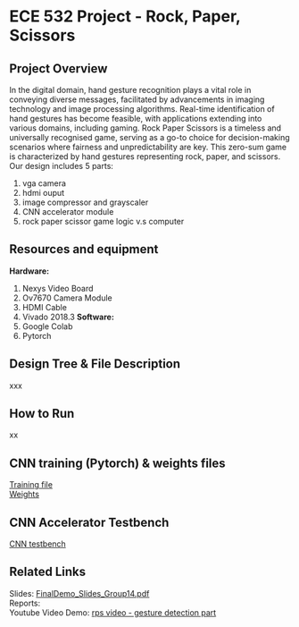 # ECE 532 Project - Rock, Paper, Scissors 
## Project Overview
In the digital domain, hand gesture recognition plays a vital role in conveying diverse messages, facilitated by advancements in imaging technology and image processing algorithms. Real-time identification of hand gestures has become feasible, with applications extending into various domains, including gaming. Rock Paper Scissors is a timeless and universally recognised game, serving as a go-to choice for decision-making scenarios where fairness and unpredictability are key. This zero-sum game is characterized by hand gestures representing rock, paper, and scissors. 
Our design includes 5 parts: 
1. vga camera
2. hdmi ouput
3. image compressor and grayscaler
4. CNN accelerator module
5. rock paper scissor game logic v.s computer
## Resources and equipment
**Hardware:**<br>
1. Nexys Video Board 
2. Ov7670 Camera Module 
3. HDMI Cable 
4. Vivado 2018.3 
**Software:**<br>
1. Google Colab <br>
2. Pytorch <br>

## Design Tree & File Description
xxx
## How to Run
xx
## CNN training (Pytorch) & weights files
[Training file](CNNPythonFiles/rps_v4_pytorch.ipynb) <br>
[Weights](CNNPythonFiles/weights)
## CNN Accelerator Testbench
[CNN testbench](testbenches/tb_conv.v)

## Related Links
Slides: [FinalDemo_Slides_Group14.pdf](Documents/FinalDemo_Slides_Group14.pdf) <br>
Reports: <br>
Youtube Video Demo: [rps video - gesture detection part](https://www.youtube.com/watch?v=sVDGybcSSL8)

 
